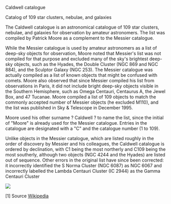 Caldwell catalogue

Catalog of 109 star clusters, nebulae, and galaxies

The Caldwell catalogue is an astronomical catalogue of 109 star clusters, nebulae, and galaxies for observation by amateur astronomers. The list was compiled by Patrick Moore as a complement to the Messier catalogue.

While the Messier catalogue is used by amateur astronomers as a list of deep-sky objects for observation, Moore noted that Messier's list was not compiled
for that purpose and excluded many of the sky's brightest deep-sky objects, such as the Hyades, the Double Cluster (NGC 869 and NGC 884), and the Sculptor Galaxy (NGC 253).
The Messier catalogue was actually compiled as a list of known objects that might be confused with comets. Moore also observed that since Messier compiled his list
from observations in Paris, it did not include bright deep-sky objects visible in the Southern Hemisphere, such as Omega Centauri, Centaurus A, the Jewel Box, and 47 Tucanae.
Moore compiled a list of 109 objects to match the commonly accepted number of Messier objects (he excluded M110), and the list was published in Sky & Telescope in December 1995.

Moore used his other surname ? Caldwell ? to name the list, since the initial of "Moore" is already used for the Messier catalogue.
Entries in the catalogue are designated with a "C" and the catalogue number (1 to 109).

Unlike objects in the Messier catalogue, which are listed roughly in the order of discovery by Messier and his colleagues, the Caldwell catalogue is ordered by declination, with C1 being the most
northerly and C109 being the most southerly, although two objects (NGC 4244 and the Hyades) are listed out of sequence. Other errors in the original list have since been corrected:
it incorrectly identified the S Norma Cluster (NGC 6087) as NGC 6067 and incorrectly labelled the Lambda Centauri Cluster (IC 2944) as the Gamma Centauri Cluster

![](https://upload.wikimedia.org/wikipedia/commons/thumb/0/0a/CaldwellStarChart.svg/1000px-CaldwellStarChart.svg.png)

[1] Source [Wikipedia](https://en.wikipedia.org/wiki/Caldwell_catalogue)
